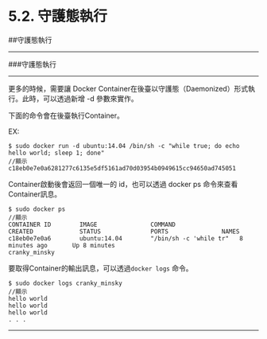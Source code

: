 # 5.2. 守護態執行

##守護態執行

---

###守護態執行

---

更多的時候，需要讓 Docker Container在後臺以守護態（Daemonized）形式執行。此時，可以透過新增 -d 參數來實作。

下面的命令會在後臺執行Container。

EX:

```
$ sudo docker run -d ubuntu:14.04 /bin/sh -c "while true; do echo hello world; sleep 1; done"
//顯示
c18eb0e7e0a6281277c6135e5df5161ad70d03954b0949615cc94650ad745051
```
Container啟動後會返回一個唯一的 id，也可以透過 docker ps 命令來查看Container訊息。

```
$ sudo docker ps
//顯示
CONTAINER ID        IMAGE               COMMAND                  CREATED             STATUS              PORTS               NAMES
c18eb0e7e0a6        ubuntu:14.04        "/bin/sh -c 'while tr"   8 minutes ago       Up 8 minutes                            cranky_minsky
```
要取得Container的輸出訊息，可以透過```docker logs``` 命令。

```
$ sudo docker logs cranky_minsky
//顯示
hello world
hello world
hello world
. . .
```

---